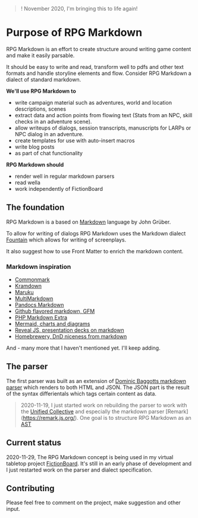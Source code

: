 > ! November 2020, I'm bringing this to life again!

# Purpose of RPG Markdown

RPG Markdown is an effort to create structure around writing game content and make it easily parsable. 

It should be easy to write and read, transform well to pdfs and other text formats and handle storyline elements and flow. Consider RPG Markdown a dialect of standard markdown.

**We'll use RPG Markdown to**

- write campaign material such as adventures, world and location descriptions, scenes
- extract data and action points from flowing text (Stats from an NPC, skill checks in an adventure scene).
- allow writeups of dialogs, session transcripts, manuscripts for LARPs or NPC dialog in an adventure.
- create templates for use with auto-insert macros
- write blog posts
- as part of chat functionality

**RPG Markdown should**

- render well in regular markdown parsers
- read wella
- work independently of FictionBoard

## The foundation

RPG Markdown is a based on [Markdown](http://daringfireball.net/projects/markdown/) language by John Grüber.

To allow for writing of dialogs RPG Markdown uses the Markdown dialect [Fountain](http://fountain.io/) which allows for writing of screenplays.

It also suggest how to use Front Matter to enrich the markdown content.

### Markdown inspiration

- [Commonmark](https://commonmark.org/)
- [Kramdown](https://kramdown.gettalong.org/)
- [Maruku](http://maruku.rubyforge.org/maruku.html)
- [MultiMarkdown](http://fletcherpenney.net/multimarkdown/)
- [Pandocs Markdown](http://johnmacfarlane.net/pandoc/README.html#pandocs-markdown)
- [Github flavored markdown, GFM](https://github.github.com/gfm/)
- [PHP Markdown Extra](http://michelf.ca/projects/php-markdown/extra/)
- [Mermaid, charts and diagrams](https://mermaid-js.github.io/mermaid/)
- [Reveal JS, presentation decks on markdown](https://revealjs.com/)
- [Homebrewery, DnD niceness from markdown](https://github.com/naturalcrit/homebrewery)

And - many more that I haven't mentioned yet. I'll keep adding. 

## The parser

The first parser was built as an extension of [Dominic Baggotts markdown parser](https://github.com/evilstreak/markdown-js) which renders to both HTML and JSON. The JSON part is the result of the syntax differientals which tags certain content as data.

> 2020-11-19, I just started work on rebuilding the parser to work with the [Unified Collective](https://unifiedjs.com/) and especially the markdown parser [Remark] (https://remark.js.org/). One goal is to structure RPG Markdown as an [AST](https://en.wikipedia.org/wiki/Abstract_syntax_tree)

## Current status

2020-11-29, The RPG Markdown concept is being used in my virtual tabletop project [FictionBoard](https://www.fictionboard.com). It's still in an early phase of development and I just restarted work on the parser and dialect specification.

## Contributing 

Please feel free to comment on the project, make suggestion and other input.

